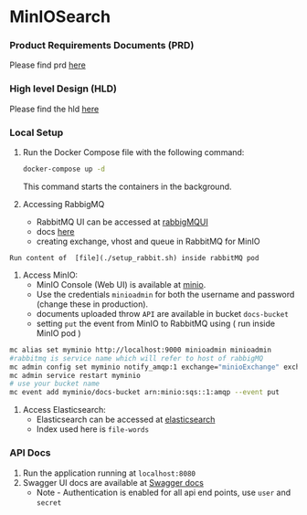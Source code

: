 # MinIOSearch

### Product Requirements Documents (PRD)

Please find prd [here](./docs/PRD.md)

### High level Design (HLD)

Please find the hld [here](./docs/img.png)

### Local Setup

1. Run the Docker Compose file with the following command:

   ```bash
   docker-compose up -d
   ```
   This command starts the containers in the background.
1. Accessing RabbigMQ
   - RabbitMQ UI can be accessed at [rabbigMQUI](http://localhost:15672)
   - docs [here](https://docs.spring.io/spring-boot/docs/current/reference/html/messaging.html#messaging.amqp.rabbitmq)
   - creating exchange, vhost and queue in RabbitMQ for MinIO
```text
Run content of  [file](./setup_rabbit.sh) inside rabbitMQ pod
```

1. Access MinIO:
    - MinIO Console (Web UI) is available at [minio](http://localhost:9001).
    - Use the credentials `minioadmin` for both the username and password (change these in production).
    - documents uploaded throw `API` are available in bucket `docs-bucket`
    - setting `put` the event from MinIO to RabbitMQ using ( run inside MinIO pod )
```bash
mc alias set myminio http://localhost:9000 minioadmin minioadmin
#rabbitmq is service name which will refer to host of rabbigMQ
mc admin config set myminio notify_amqp:1 exchange="minioExchange" exchange_type="direct" routing_key="minio" url="amqp://user:secret@rabbitmq:5672/vhost" queue_dir="" queue_limit="0" auto_deleted="false" delivery_mode="2"
mc admin service restart myminio
# use your bucket name
mc event add myminio/docs-bucket arn:minio:sqs::1:amqp --event put
```

1. Access Elasticsearch:
    - Elasticsearch can be accessed at [elasticsearch](http://localhost:9200)
    - Index used here is `file-words`

### API Docs
1. Run the application running at `localhost:8080`
1. Swagger UI docs are available at [Swagger docs](http://localhost:8080/swagger-ui/index.html#/)
   * Note - Authentication is enabled for all api end points, use `user` and `secret` 

